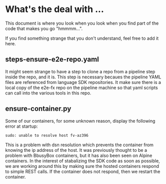 # What's the deal with ...

This document is where you look when you look when you find part of the code that makes you go "hmmmm...".

If you find something strange that you don't understand, feel free to add it here.

## steps-ensure-e2e-repo.yaml

It might seem strange to have a step to clone a repo from a pipeline step inside the repo, and it is.  This step is necessary becaues the pipeline YAML files are referenced from language SDK repositories.  It make sure there is a local copy of the e2e-fx repo on the pipeline machine so that yaml scripts can call into the various tools in this repo.

## ensure-container.py

Some of our containers, for some unknown reason, display the following error at startup:
```
sudo: unable to resolve host fv-az396
```
This is a problem with dsn resolution which prevents the container from knowing the ip address of the host.  It was previously thought to be a problem with BbusyBox containers, but it has also been seen on Alpine containers.  In the interest of stabalizing the SDK code as soon as possible, we are working around this by making sure the hosted containers respond to simple REST calls.  If the container does not respond, then we restart the container. 



